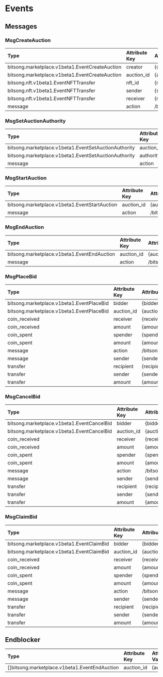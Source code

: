 # Events

## Messages

### MsgCreateAuction

| Type                                           | Attribute Key | Attribute Value                       |
| :--------------------------------------------- | :------------ | :------------------------------------ |
| bitsong.marketplace.v1beta1.EventCreateAuction | creator       | {creator}                             |
| bitsong.marketplace.v1beta1.EventCreateAuction | auction_id    | {auction_id}                          |
| bitsong.nft.v1beta1.EventNFTTransfer           | nft_id        | {nft_id}                              |
| bitsong.nft.v1beta1.EventNFTTransfer           | sender        | {sender}                              |
| bitsong.nft.v1beta1.EventNFTTransfer           | receiver      | {receiver}                            |
| message                                        | action        | /bitsong.marketplace.MsgCreateAuction |

### MsgSetAuctionAuthority

| Type                                                 | Attribute Key | Attribute Value                             |
| :--------------------------------------------------- | :------------ | :------------------------------------------ |
| bitsong.marketplace.v1beta1.EventSetAuctionAuthority | auction_id    | {auction_id}                                |
| bitsong.marketplace.v1beta1.EventSetAuctionAuthority | authority     | {authority}                                 |
| message                                              | action        | /bitsong.marketplace.MsgSetAuctionAuthority |

### MsgStartAuction

| Type                                          | Attribute Key | Attribute Value                      |
| :-------------------------------------------- | :------------ | :----------------------------------- |
| bitsong.marketplace.v1beta1.EventStartAuction | auction_id    | {auction_id}                         |
| message                                       | action        | /bitsong.marketplace.MsgStartAuction |

### MsgEndAuction

| Type                                        | Attribute Key | Attribute Value                    |
| :------------------------------------------ | :------------ | :--------------------------------- |
| bitsong.marketplace.v1beta1.EventEndAuction | auction_id    | {auction_id}                       |
| message                                     | action        | /bitsong.marketplace.MsgEndAuction |

### MsgPlaceBid

| Type                                      | Attribute Key | Attribute Value                  |
| :---------------------------------------- | :------------ | :------------------------------- |
| bitsong.marketplace.v1beta1.EventPlaceBid | bidder        | {bidder}                         |
| bitsong.marketplace.v1beta1.EventPlaceBid | auction_id    | {auction_id}                     |
| coin_received                             | receiver      | {receiver}                       |
| coin_received                             | amount        | {amount}                         |
| coin_spent                                | spender       | {spender}                        |
| coin_spent                                | amount        | {amount}                         |
| message                                   | action        | /bitsong.marketplace.MsgPlaceBid |
| message                                   | sender        | {sender}                         |
| transfer                                  | recipient     | {recipient}                      |
| transfer                                  | sender        | {sender}                         |
| transfer                                  | amount        | {amount}                         |

### MsgCancelBid

| Type                                       | Attribute Key | Attribute Value                   |
| :----------------------------------------- | :------------ | :-------------------------------- |
| bitsong.marketplace.v1beta1.EventCancelBid | bidder        | {bidder}                          |
| bitsong.marketplace.v1beta1.EventCancelBid | auction_id    | {auction_id}                      |
| coin_received                              | receiver      | {receiver}                        |
| coin_received                              | amount        | {amount}                          |
| coin_spent                                 | spender       | {spender}                         |
| coin_spent                                 | amount        | {amount}                          |
| message                                    | action        | /bitsong.marketplace.MsgCancelBid |
| message                                    | sender        | {sender}                          |
| transfer                                   | recipient     | {recipient}                       |
| transfer                                   | sender        | {sender}                          |
| transfer                                   | amount        | {amount}                          |

### MsgClaimBid

| Type                                      | Attribute Key | Attribute Value                  |
| :---------------------------------------- | :------------ | :------------------------------- |
| bitsong.marketplace.v1beta1.EventClaimBid | bidder        | {bidder}                         |
| bitsong.marketplace.v1beta1.EventClaimBid | auction_id    | {auction_id}                     |
| coin_received                             | receiver      | {receiver}                       |
| coin_received                             | amount        | {amount}                         |
| coin_spent                                | spender       | {spender}                        |
| coin_spent                                | amount        | {amount}                         |
| message                                   | action        | /bitsong.marketplace.MsgClaimBid |
| message                                   | sender        | {sender}                         |
| transfer                                  | recipient     | {recipient}                      |
| transfer                                  | sender        | {sender}                         |
| transfer                                  | amount        | {amount}                         |

## Endblocker

| Type                                          | Attribute Key | Attribute Value |
| :-------------------------------------------- | :------------ | :-------------- |
| []bitsong.marketplace.v1beta1.EventEndAuction | auction_id    | {auction_id}    |
